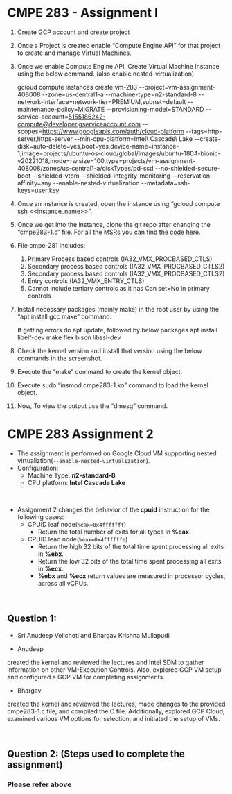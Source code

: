# CMPE 283 - Assignment I

1. Create GCP account and create project
2. Once a Project is created enable “Compute Engine API” for that project to create and manage Virtual Machines.
3. Once we enable Compute Engine API, Create Virtual Machine Instance using the below command. (also enable nested-virtualization)

   gcloud compute instances create vm-283 --project=vm-assignment-408008 --zone=us-central1-a --machine-type=n2-standard-8 --network-interface=network-tier=PREMIUM,subnet=default --maintenance-policy=MIGRATE --provisioning-model=STANDARD --service-account=5155186242-compute@developer.gserviceaccount.com --scopes=https://www.googleapis.com/auth/cloud-platform --tags=http-server,https-server --min-cpu-platform=Intel\ Cascade\ Lake --create-disk=auto-delete=yes,boot=yes,device-name=instance-1,image=projects/ubuntu-os-cloud/global/images/ubuntu-1804-bionic-v20221018,mode=rw,size=100,type=projects/vm-assignment-408008/zones/us-central1-a/diskTypes/pd-ssd --no-shielded-secure-boot --shielded-vtpm --shielded-integrity-monitoring --reservation-affinity=any --enable-nested-virtualization --metadata=ssh-keys=user:key

4. Once an instance is created, open the instance using “gcloud compute ssh <<instance_name>>”.
  
5. Once we get into the instance, clone the git repo after changing the “cmpe283-1.c” file. For all the MSRs you can find the code here.
6. File cmpe-281 includes:
   1. Primary Process based controls (IA32_VMX_PROCBASED_CTLS)
   2. Secondary process based controls (IA32_VMX_PROCBASED_CTLS2)
   3. Secondary process based controls (IA32_VMX_PROCBASED_CTLS2)
   4. Entry controls (IA32_VMX_ENTRY_CTLS)
   5. Cannot include tertiary controls as it has Can set=No in primary controls
7. Install necessary packages (mainly make) in the root user by using the “apt install gcc make” command.

   If getting errors do apt update, followed by below packages
   apt install libelf-dev make flex bison libssl-dev 

8. Check the kernel version and install that version using the below commands in the screenshot.
   <!-- <img width="620" alt="Screen Shot 2022-11-07 at 2 35 50 AM" src="https://user-images.githubusercontent.com/30898620/200289837-d5c06035-3856-4a1d-b2c1-505934d5ffe9.png"> -->
9. Execute the “make” command to create the kernel object.
10. Execute sudo “insmod cmpe283-1.ko” command to load the kernel object.
11. Now, To view the output use the “dmesg” command.
    <!-- <img width="621" alt="Screen Shot 2022-11-07 at 2 36 10 AM" src="https://user-images.githubusercontent.com/30898620/200289972-6860e85e-fe97-4d8d-a7ac-24e91bc32b7d.png">
    <img width="622" alt="Screen Shot 2022-11-07 at 2 36 27 AM" src="https://user-images.githubusercontent.com/30898620/200289992-110fcad0-a435-4396-b0e0-d0274c32b8a5.png">
    <img width="617" alt="Screen Shot 2022-11-07 at 2 36 43 AM" src="https://user-images.githubusercontent.com/30898620/200290004-549f5356-3644-4075-a476-5a81b829b7d5.png"> -->

# CMPE 283 Assignment 2

- The assignment is performed on Google Cloud VM supporting nested virtualiztion(`--enable-nested-virtualization`).
- Configuration:
  - Machine Type: **n2-standard-8**
  - CPU platform: **Intel Cascade Lake**

<br />

- Assignment 2 changes the behavior of the **cpuid** instruction for the following cases:
  - CPUID leaf node(`%eax=0x4fffffff`)
    - Return the total number of exits for all types in **%eax**.
  - CPUID lead node(`%eax=0x4ffffffe`)
    - Return the high 32 bits of the total time spent processing all exits in **%ebx**.
    - Return the low 32 bits of the total time spent processing all exits in **%ecx**.
    - **%ebx** and **%ecx** return values are measured in processor cycles, across all vCPUs.

<br />

## Question 1:

- Sri Anudeep Velicheti and Bhargav Krishna Mullapudi

- Anudeep


created the kernel and reviewed the lectures and Intel SDM to gather information on other VM-Execution Controls. 
Also, explored GCP VM setup and configured a GCP VM for completing assignments.

- Bhargav


created the kernel and reviewed the lectures, made changes to the provided cmpe283-1.c file, 
and compiled the C file. Additionally, explored GCP Cloud, 
examined various VM options for selection, and initiated the setup of VMs.

<br />

## Question 2: (Steps used to complete the assignment)

 ### Please refer above